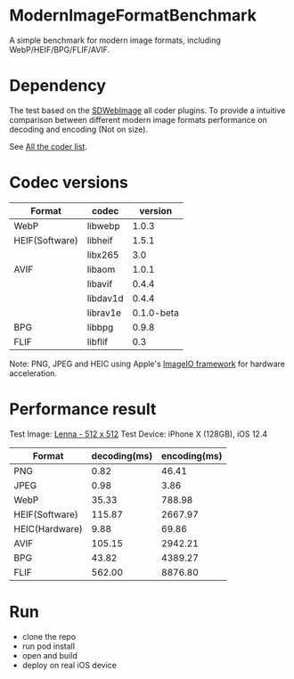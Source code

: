 # ModernImageFormatBenchmark

A simple benchmark for modern image formats, including WebP/HEIF/BPG/FLIF/AVIF.

# Dependency

The test based on the [SDWebImage](https://github.com/SDWebImage/SDWebImage) all coder plugins. To provide a intuitive comparison between different modern image formats performance on decoding and encoding (Not on size).

See [All the coder list](https://github.com/SDWebImage/SDWebImage/wiki/Coder-Plugin-List).

# Codec versions

| Format         | codec         | version    |
|----------------|---------------|------------|
| WebP           | libwebp       | 1.0.3      |
| HEIF(Software) | libheif       | 1.5.1      |
|                | libx265       | 3.0        |
| AVIF           | libaom        | 1.0.1      |
|                | libavif       | 0.4.4      |
|                | libdav1d      | 0.4.4      |
|                | librav1e      | 0.1.0-beta |
| BPG            | libbpg        | 0.9.8      |
| FLIF           | libflif       | 0.3        |

Note: PNG, JPEG and HEIC using Apple's [ImageIO framework](https://developer.apple.com/documentation/imageio) for hardware acceleration.

# Performance result

Test Image: [Lenna - 512 x 512](https://en.wikipedia.org/wiki/Lenna)
Test Device: iPhone X (128GB), iOS 12.4

| Format         | decoding(ms)  | encoding(ms) |
|----------------|---------------|--------------|
| PNG            | 0.82          | 46.41        |
| JPEG           | 0.98          | 3.86         |
| WebP           | 35.33         | 788.98       |
| HEIF(Software) | 115.87        | 2667.97      |
| HEIC(Hardware) | 9.88          | 69.86        |
| AVIF           | 105.15        | 2942.21      |
| BPG            | 43.82         | 4389.27      |
| FLIF           | 562.00        | 8876.80      |

# Run

+ clone the repo
+ run pod install
+ open and build
+ deploy on real iOS device 